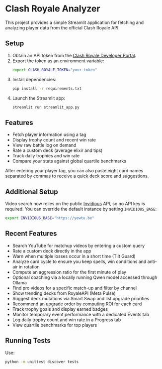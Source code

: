 # Clash Royale Analyzer

This project provides a simple Streamlit application for fetching and analyzing player data from the official Clash Royale API.

## Setup

1. Obtain an API token from the [Clash Royale Developer Portal](https://developer.clashroyale.com/).
2. Export the token as an environment variable:
   ```bash
   export CLASH_ROYALE_TOKEN="your-token"
   ```
3. Install dependencies:
   ```bash
   pip install -r requirements.txt
   ```
4. Launch the Streamlit app:
   ```bash
   streamlit run streamlit_app.py
   ```

## Features

- Fetch player information using a tag
- Display trophy count and recent win rate
- View raw battle log on demand
- Rate a custom deck (average elixir and tips)
- Track daily trophies and win rate
- Compare your stats against global quartile benchmarks

After entering your player tag, you can also paste eight card names separated
by commas to receive a quick deck score and suggestions.

## Additional Setup

Video search now relies on the public [Invidious](https://docs.invidious.io/) API,
so no API key is required.  You can override the default instance by setting
`INVIDIOUS_BASE`:
```bash
export INVIDIOUS_BASE="https://yewtu.be"
```

## Recent Features

- Search YouTube for matchup videos by entering a custom query
- Rate a custom deck directly in the app
- Warn when multiple losses occur in a short time (Tilt Guard)
- Analyze card cycle to ensure you keep spells, win conditions and anti-air in rotation
- Compute an aggression ratio for the first minute of play
- Optional coaching via a locally running Qwen model accessed through Ollama
- Find pro videos for a specific match-up and filter by channel
- Show trending decks from RoyaleAPI (Meta Pulse)
- Suggest deck mutations via Smart Swap and list upgrade priorities
- Recommend an upgrade order by computing ROI for each card
- Track trophy goals and display earned badges
- Monitor temporary event performance with a dedicated Events tab
- Log daily trophy count and win rate in a Progress tab
- View quartile benchmarks for top players

## Running Tests

Use:
```bash
python -m unittest discover tests
```
